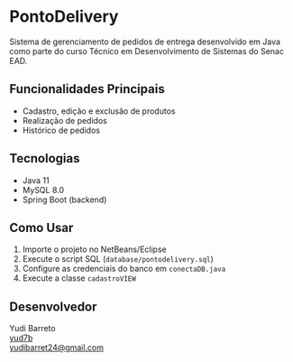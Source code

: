# PontoDelivery

Sistema de gerenciamento de pedidos de entrega desenvolvido em Java como parte do curso Técnico em Desenvolvimento de Sistemas do Senac EAD.

## Funcionalidades Principais
- Cadastro, edição e exclusão de produtos
- Realização de pedidos
- Histórico de pedidos

## Tecnologias
- Java 11
- MySQL 8.0
- Spring Boot (backend)

## Como Usar
1. Importe o projeto no NetBeans/Eclipse
2. Execute o script SQL (`database/pontodelivery.sql`)
3. Configure as credenciais do banco em `conectaDB.java`
4. Execute a classe `cadastroVIEW`

## Desenvolvedor
Yudi Barreto  
[yud7b](https://github.com/yud7b)  
yudibarret24@gmail.com
